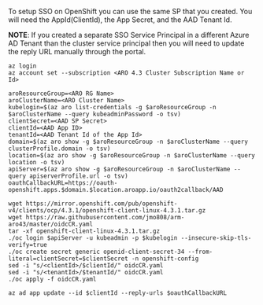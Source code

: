 To setup SSO on OpenShift you can use the same SP that you created. You will need the AppId(ClientId), the App Secret, and the AAD Tenant Id. 

**NOTE**: If you created a separate SSO Service Principal in a different Azure AD Tenant than the cluster service principal then you will need to update the reply URL manually through the portal.

```
az login
az account set --subscription <ARO 4.3 Cluster Subscription Name or Id>

aroResourceGroup=<ARO RG Name>
aroClusterName=<ARO Cluster Name>
kubelogin=$(az aro list-credentials -g $aroResourceGroup -n $aroClusterName --query kubeadminPassword -o tsv)
clientSecret=<AAD SP Secret>
clientId=<AAD App ID>
tenantId=<AAD Tenant Id of the App Id>
domain=$(az aro show -g $aroResourceGroup -n $aroClusterName --query clusterProfile.domain -o tsv)
location=$(az aro show -g $aroResourceGroup -n $aroClusterName --query location -o tsv)
apiServer=$(az aro show -g $aroResourceGroup -n $aroClusterName --query apiserverProfile.url -o tsv)
oauthCallbackURL=https://oauth-openshift.apps.$domain.$location.aroapp.io/oauth2callback/AAD

wget https://mirror.openshift.com/pub/openshift-v4/clients/ocp/4.3.1/openshift-client-linux-4.3.1.tar.gz
wget https://raw.githubusercontent.com/jmo808/arm-aro43/master/oidcCR.yaml
tar -xf openshift-client-linux-4.3.1.tar.gz
./oc login $apiServer -u kubeadmin -p $kubelogin --insecure-skip-tls-verify=true
./oc create secret generic openid-client-secret-34 --from-literal=clientSecret=$clientSecret -n openshift-config
sed -i "s/<clientId>/$clientId/" oidcCR.yaml
sed -i "s/<tenantId>/$tenantId/" oidcCR.yaml
./oc apply -f oidcCR.yaml

az ad app update --id $clientId --reply-urls $oauthCallbackURL
```
